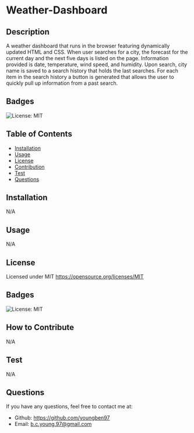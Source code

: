 # Weather-Dashboard

  ## Description
  
  A weather dashboard that runs in the browser featuring dynamically updated HTML and CSS. When user searches for a city, the forecast for the current day and the next five days is listed on the page. Information provided is date, temperature, wind speed, and humidity. Upon search, city name is saved to a search history that holds the last searches. For each item in the search history a button is generated that allows the user to quickly pull up information from a past search.

  ## Badges

  ![License: MIT](https://img.shields.io/badge/License-MIT-yellow.svg)

  ## Table of Contents

  - [Installation](#installation)
  - [Usage](#usage)
  - [License](#license)
  - [Contribution](#contribution)
  - [Test](#test)
  - [Questions](#questions)

  <a id="installation"></a>
  ## Installation

  N/A

  <a id="usage"></a>
  ## Usage
  
  N/A

  <a id="license"></a>
  ## License

  Licensed under MIT
  https://opensource.org/licenses/MIT

  <a id="badges"></a>
  ## Badges

  ![License: MIT](https://img.shields.io/badge/License-MIT-yellow.svg)

  <a id="contribution"></a>
  ## How to Contribute

  N/A

  <a id="test"></a>
  ## Test

  N/A

  <a id="questions"></a>
  ## Questions

  If you have any questions, feel free to contact me at:
  - Github: https://github.com/youngben97
  - Email: b.c.young.97@gmail.com
